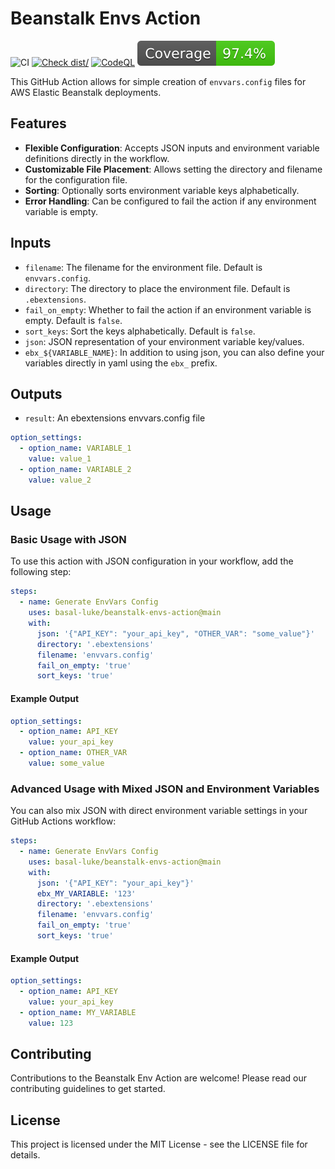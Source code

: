 # Beanstalk Envs Action

![CI](https://github.com/basal-luke/beanstalk-envs-action/actions/workflows/ci.yml/badge.svg)
[![Check dist/](https://github.com/basal-luke/beanstalk-envs-action/actions/workflows/check-dist.yml/badge.svg)](https://github.com/basal-luke/beanstalk-envs-action/actions/workflows/check-dist.yml)
[![CodeQL](https://github.com/basal-luke/beanstalk-envs-action/actions/workflows/codeql-analysis.yml/badge.svg)](https://github.com/basal-luke/beanstalk-envs-action/actions/workflows/codeql-analysis.yml)
[![Coverage](./badges/coverage.svg)](./badges/coverage.svg)

This GitHub Action allows for simple creation of `envvars.config` files for AWS
Elastic Beanstalk deployments.

## Features

- **Flexible Configuration**: Accepts JSON inputs and environment variable
  definitions directly in the workflow.
- **Customizable File Placement**: Allows setting the directory and filename for
  the configuration file.
- **Sorting**: Optionally sorts environment variable keys alphabetically.
- **Error Handling**: Can be configured to fail the action if any environment
  variable is empty.

## Inputs

- `filename`: The filename for the environment file. Default is
  `envvars.config`.
- `directory`: The directory to place the environment file. Default is
  `.ebextensions`.
- `fail_on_empty`: Whether to fail the action if an environment variable is
  empty. Default is `false`.
- `sort_keys`: Sort the keys alphabetically. Default is `false`.
- `json`: JSON representation of your environment variable key/values.
- `ebx_${VARIABLE_NAME}`: In addition to using json, you can also define your
  variables directly in yaml using the `ebx_` prefix.

## Outputs

- `result`: An ebextensions envvars.config file

```yaml
option_settings:
  - option_name: VARIABLE_1
    value: value_1
  - option_name: VARIABLE_2
    value: value_2
```

## Usage

### Basic Usage with JSON

To use this action with JSON configuration in your workflow, add the following
step:

```yaml
steps:
  - name: Generate EnvVars Config
    uses: basal-luke/beanstalk-envs-action@main
    with:
      json: '{"API_KEY": "your_api_key", "OTHER_VAR": "some_value"}'
      directory: '.ebextensions'
      filename: 'envvars.config'
      fail_on_empty: 'true'
      sort_keys: 'true'
```

#### Example Output

```yaml
option_settings:
  - option_name: API_KEY
    value: your_api_key
  - option_name: OTHER_VAR
    value: some_value
```

### Advanced Usage with Mixed JSON and Environment Variables

You can also mix JSON with direct environment variable settings in your GitHub
Actions workflow:

```yaml
steps:
  - name: Generate EnvVars Config
    uses: basal-luke/beanstalk-envs-action@main
    with:
      json: '{"API_KEY": "your_api_key"}'
      ebx_MY_VARIABLE: '123'
      directory: '.ebextensions'
      filename: 'envvars.config'
      fail_on_empty: 'true'
      sort_keys: 'true'
```

#### Example Output

```yaml
option_settings:
  - option_name: API_KEY
    value: your_api_key
  - option_name: MY_VARIABLE
    value: 123
```

## Contributing

Contributions to the Beanstalk Env Action are welcome! Please read our
contributing guidelines to get started.

## License

This project is licensed under the MIT License - see the LICENSE file for
details.
